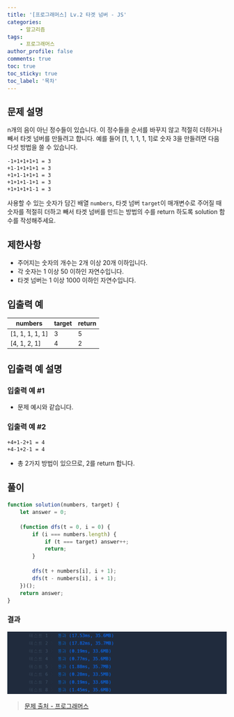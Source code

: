 ```yaml
---
title: '[프로그래머스] Lv.2 타겟 넘버 - JS'
categories:
    - 알고리즘
tags:
    - 프로그래머스
author_profile: false
comments: true
toc: true
toc_sticky: true
toc_label: '목차'
---
```


## 문제 설명

n개의 음이 아닌 정수들이 있습니다. 이 정수들을 순서를 바꾸지 않고 적절히 더하거나 빼서 타겟 넘버를 만들려고 합니다. 예를 들어 [1, 1, 1, 1, 1]로 숫자 3을 만들려면 다음 다섯 방법을 쓸 수 있습니다.

```
-1+1+1+1+1 = 3
+1-1+1+1+1 = 3
+1+1-1+1+1 = 3
+1+1+1-1+1 = 3
+1+1+1+1-1 = 3
```

사용할 수 있는 숫자가 담긴 배열 `numbers`, 타겟 넘버 `target`이 매개변수로 주어질 때 숫자를 적절히 더하고 빼서 타겟 넘버를 만드는 방법의 수를 return 하도록 solution 함수를 작성해주세요.

## 제한사항

-   주어지는 숫자의 개수는 2개 이상 20개 이하입니다.
-   각 숫자는 1 이상 50 이하인 자연수입니다.
-   타겟 넘버는 1 이상 1000 이하인 자연수입니다.

## 입출력 예

| numbers         | target | return |
| --------------- | ------ | ------ |
| [1, 1, 1, 1, 1] | 3      | 5      |
| [4, 1, 2, 1]    | 4      | 2      |

## 입출력 예 설명

### 입출력 예 #1

-   문제 예시와 같습니다.

### 입출력 예 #2

```
+4+1-2+1 = 4
+4-1+2-1 = 4
```

-   총 2가지 방법이 있으므로, 2를 return 합니다.

## 풀이

```javascript
function solution(numbers, target) {
    let answer = 0;

    (function dfs(t = 0, i = 0) {
        if (i === numbers.length) {
            if (t === target) answer++;
            return;
        }

        dfs(t + numbers[i], i + 1);
        dfs(t - numbers[i], i + 1);
    })();
    return answer;
}
```

### 결과

![result1](/assets/images/2023/10/30/algorithm-108-result1.png)

> [문제 출처 - 프로그래머스](https://school.programmers.co.kr/learn/courses/30/lessons/43165)
